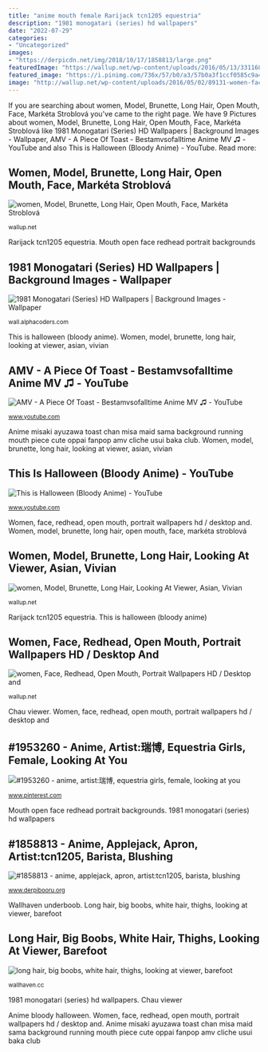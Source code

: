 ```yaml
---
title: "anime mouth female Rarijack tcn1205 equestria"
description: "1981 monogatari (series) hd wallpapers"
date: "2022-07-29"
categories:
- "Uncategorized"
images:
- "https://derpicdn.net/img/2018/10/17/1858813/large.png"
featuredImage: "https://wallup.net/wp-content/uploads/2016/05/13/331168-women-model-brunette-long_hair-open_mouth-face-Markéta_Stroblová-closed_eyes-earrings.jpg"
featured_image: "https://i.pinimg.com/736x/57/b0/a3/57b0a3f1ccf0585c9a4b2676b642159c.jpg"
image: "http://wallup.net/wp-content/uploads/2016/05/02/89131-women-face-redhead-open_mouth-portrait.jpg"
---
```


If you are searching about women, Model, Brunette, Long Hair, Open Mouth, Face, Markéta Stroblová you've came to the right page. We have 9 Pictures about women, Model, Brunette, Long Hair, Open Mouth, Face, Markéta Stroblová like 1981 Monogatari (Series) HD Wallpapers | Background Images - Wallpaper, AMV - A Piece Of Toast - Bestamvsofalltime Anime MV ♫ - YouTube and also This is Halloween (Bloody Anime) - YouTube. Read more:

## Women, Model, Brunette, Long Hair, Open Mouth, Face, Markéta Stroblová

![women, Model, Brunette, Long Hair, Open Mouth, Face, Markéta Stroblová](https://wallup.net/wp-content/uploads/2016/05/13/331168-women-model-brunette-long_hair-open_mouth-face-Markéta_Stroblová-closed_eyes-earrings.jpg "Mouth open face redhead portrait backgrounds")

<small>wallup.net</small>

Rarijack tcn1205 equestria. Mouth open face redhead portrait backgrounds

## 1981 Monogatari (Series) HD Wallpapers | Background Images - Wallpaper

![1981 Monogatari (Series) HD Wallpapers | Background Images - Wallpaper](https://images3.alphacoders.com/112/112137.jpg "Women, face, redhead, open mouth, portrait wallpapers hd / desktop and")

<small>wall.alphacoders.com</small>

This is halloween (bloody anime). Women, model, brunette, long hair, looking at viewer, asian, vivian

## AMV - A Piece Of Toast - Bestamvsofalltime Anime MV ♫ - YouTube

![AMV - A Piece Of Toast - Bestamvsofalltime Anime MV ♫ - YouTube](http://i.ytimg.com/vi/RAninNKS2a8/maxresdefault.jpg "Women, model, brunette, long hair, looking at viewer, asian, vivian")

<small>www.youtube.com</small>

Anime misaki ayuzawa toast chan misa maid sama background running mouth piece cute oppai fanpop amv cliche usui baka club. Women, model, brunette, long hair, looking at viewer, asian, vivian

## This Is Halloween (Bloody Anime) - YouTube

![This is Halloween (Bloody Anime) - YouTube](https://i.ytimg.com/vi/m8e-iqsrJ9E/maxresdefault.jpg "Women, model, brunette, long hair, looking at viewer, asian, vivian")

<small>www.youtube.com</small>

Women, face, redhead, open mouth, portrait wallpapers hd / desktop and. Women, model, brunette, long hair, open mouth, face, markéta stroblová

## Women, Model, Brunette, Long Hair, Looking At Viewer, Asian, Vivian

![women, Model, Brunette, Long Hair, Looking At Viewer, Asian, Vivian](http://wallup.net/wp-content/uploads/2016/03/01/308943-women-model-brunette-long_hair-looking_at_viewer-Asian-Vivian_Chau-portrait_display-women_outdoors-bare_shoulders-open_mouth-hair_in_face-windy-face-portrait-depth_of_field.jpg "1981 monogatari (series) hd wallpapers")

<small>wallup.net</small>

Rarijack tcn1205 equestria. This is halloween (bloody anime)

## Women, Face, Redhead, Open Mouth, Portrait Wallpapers HD / Desktop And

![women, Face, Redhead, Open Mouth, Portrait Wallpapers HD / Desktop and](http://wallup.net/wp-content/uploads/2016/05/02/89131-women-face-redhead-open_mouth-portrait.jpg "Chau viewer")

<small>wallup.net</small>

Chau viewer. Women, face, redhead, open mouth, portrait wallpapers hd / desktop and

## #1953260 - Anime, Artist:瑞博, Equestria Girls, Female, Looking At You

![#1953260 - anime, artist:瑞博, equestria girls, female, looking at you](https://i.pinimg.com/736x/57/b0/a3/57b0a3f1ccf0585c9a4b2676b642159c.jpg "This is halloween (bloody anime)")

<small>www.pinterest.com</small>

Mouth open face redhead portrait backgrounds. 1981 monogatari (series) hd wallpapers

## #1858813 - Anime, Applejack, Apron, Artist:tcn1205, Barista, Blushing

![#1858813 - anime, applejack, apron, artist:tcn1205, barista, blushing](https://derpicdn.net/img/2018/10/17/1858813/large.png "Anime misaki ayuzawa toast chan misa maid sama background running mouth piece cute oppai fanpop amv cliche usui baka club")

<small>www.derpibooru.org</small>

Wallhaven underboob. Long hair, big boobs, white hair, thighs, looking at viewer, barefoot

## Long Hair, Big Boobs, White Hair, Thighs, Looking At Viewer, Barefoot

![long hair, big boobs, white hair, thighs, looking at viewer, barefoot](https://th.wallhaven.cc/lg/j5/j5dqlw.jpg "Anime misaki ayuzawa toast chan misa maid sama background running mouth piece cute oppai fanpop amv cliche usui baka club")

<small>wallhaven.cc</small>

1981 monogatari (series) hd wallpapers. Chau viewer

Anime bloody halloween. Women, face, redhead, open mouth, portrait wallpapers hd / desktop and. Anime misaki ayuzawa toast chan misa maid sama background running mouth piece cute oppai fanpop amv cliche usui baka club
